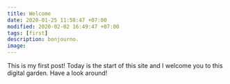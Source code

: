 ```yaml
---
title: Welcome
date: 2020-01-25 11:58:47 +07:00
modified: 2020-02-02 16:49:47 +07:00
tags: [first]
description: bonjourno.
image: 
---
```


This is my first post! Today is the start of this site and I welcome you to this digital garden. Have a look around!
